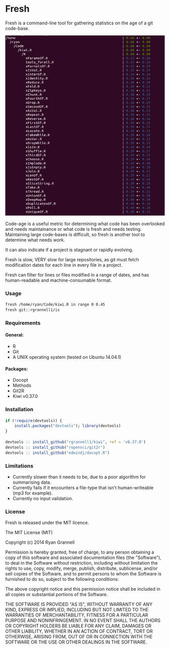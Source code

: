 Fresh
======================

Fresh is a command-line tool for gathering statistics on
the age of a git code-base.

<img src="fresh.png"> </img>

Code-age is a useful metric for determining what code has been
overlooked and needs maintainance or what code is fresh and needs testing. Maintaining
large code-bases is difficult, so fresh is another tool to determine what needs work.

It can also indicate if a project is stagnant or rapidly evolving.

Fresh is slow, VERY slow for large repositories, as git must fetch modification dates
for each line in every file in a project.

Fresh can filter for lines or files modified in a range of dates, and has human-readable and
machine-consumable format.

### Usage

```bash
fresh /home/ryan/Code/kiwi.R in range 0 0.45
fresh git::rgrannell1/is
```

### Requirements

#### General:

* R
* Git
* A UNIX operating system (tested on Ubuntu 14.04.1)

#### Packages:

* Docopt
* Methods
* Git2R
* Kiwi v0.37.0

### Installation

```R
if (!require(devtools)) {
    install.packages("devtools"); library(devtools)
}

devtools :: install_github("rgrannell1/kiwi", ref = 'v0.37.0')
devtools :: install_github("ropensci/git2r")
devtools :: install_github("edwindj/docopt.R")
```

### Limitations

* Currently slower than it needs to be, due to a poor algorithm for summarising data.
* Currently fails if it encounters a file-type that isn't human-writeable (mp3 for example).
* Currently no input validation.

### License

Fresh is released under the MIT licence.

The MIT License (MIT)

Copyright (c) 2014 Ryan Grannell

Permission is hereby granted, free of charge, to any person obtaining a copy of this software and associated documentation files (the "Software"), to deal in the Software without restriction, including without limitation the rights to use, copy, modify, merge, publish, distribute, sublicense, and/or sell copies of the Software, and to permit persons to whom the Software is furnished to do so, subject to the following conditions:

The above copyright notice and this permission notice shall be included in all copies or substantial portions of the Software.

THE SOFTWARE IS PROVIDED "AS IS", WITHOUT WARRANTY OF ANY KIND, EXPRESS OR IMPLIED, INCLUDING BUT NOT LIMITED TO THE WARRANTIES OF MERCHANTABILITY, FITNESS FOR A PARTICULAR PURPOSE AND NONINFRINGEMENT. IN NO EVENT SHALL THE AUTHORS OR COPYRIGHT HOLDERS BE LIABLE FOR ANY CLAIM, DAMAGES OR OTHER LIABILITY, WHETHER IN AN ACTION OF CONTRACT, TORT OR OTHERWISE, ARISING FROM, OUT OF OR IN CONNECTION WITH THE SOFTWARE OR THE USE OR OTHER DEALINGS IN THE SOFTWARE.
